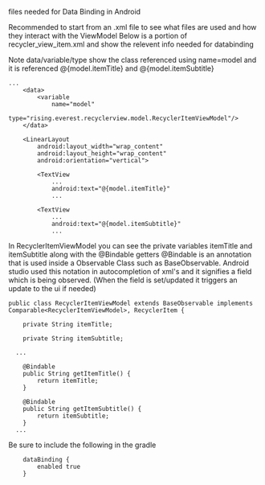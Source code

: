 <Most> files needed for Data Binding in Android

Recommended to start from an .xml file to see what files are used and how they interact with the ViewModel
Below is a portion of recycler_view_item.xml and show the relevent info needed for databinding

Note data/variable/type show the class referenced using name=model
and it is referenced @{model.itemTitle} and @{model.itemSubtitle}

```
...
    <data>
        <variable
            name="model"
            type="rising.everest.recyclerview.model.RecyclerItemViewModel"/>
    </data>

    <LinearLayout
        android:layout_width="wrap_content"
        android:layout_height="wrap_content"
        android:orientation="vertical">

        <TextView
            ...
            android:text="@{model.itemTitle}"
            ...

        <TextView
            ...
            android:text="@{model.itemSubtitle}"
            ...
```

In RecyclerItemViewModel you can see the private variables itemTitle and itemSubtitle
along with the @Bindable getters
@Bindable is an annotation that is used inside a Observable Class such as BaseObservable.
Android studio used this notation in autocompletion of xml's and it signifies a field which is being observed. (When the field is set/updated it triggers an update to the ui if needed)

```
public class RecyclerItemViewModel extends BaseObservable implements Comparable<RecyclerItemViewModel>, RecyclerItem {

	private String itemTitle;

	private String itemSubtitle;

  ...

	@Bindable
	public String getItemTitle() {
		return itemTitle;
	}

	@Bindable
	public String getItemSubtitle() {
		return itemSubtitle;
	}
  ...
```

Be sure to include the following in the gradle
```
    dataBinding {
        enabled true
    }
```
